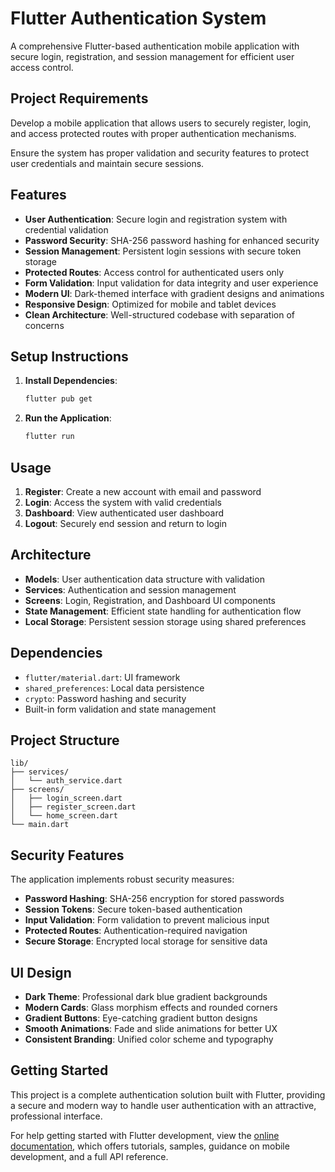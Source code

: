 # Flutter Authentication System

A comprehensive Flutter-based authentication mobile application with secure login, registration, and session management for efficient user access control.

## Project Requirements

Develop a mobile application that allows users to securely register, login, and access protected routes with proper authentication mechanisms.

Ensure the system has proper validation and security features to protect user credentials and maintain secure sessions.

## Features

- **User Authentication**: Secure login and registration system with credential validation
- **Password Security**: SHA-256 password hashing for enhanced security
- **Session Management**: Persistent login sessions with secure token storage
- **Protected Routes**: Access control for authenticated users only
- **Form Validation**: Input validation for data integrity and user experience
- **Modern UI**: Dark-themed interface with gradient designs and animations
- **Responsive Design**: Optimized for mobile and tablet devices
- **Clean Architecture**: Well-structured codebase with separation of concerns

## Setup Instructions

1. **Install Dependencies**:
   ```bash
   flutter pub get
   ```

2. **Run the Application**:
   ```bash
   flutter run
   ```

## Usage

1. **Register**: Create a new account with email and password
2. **Login**: Access the system with valid credentials
3. **Dashboard**: View authenticated user dashboard
4. **Logout**: Securely end session and return to login

## Architecture

- **Models**: User authentication data structure with validation
- **Services**: Authentication and session management
- **Screens**: Login, Registration, and Dashboard UI components
- **State Management**: Efficient state handling for authentication flow
- **Local Storage**: Persistent session storage using shared preferences

## Dependencies

- `flutter/material.dart`: UI framework
- `shared_preferences`: Local data persistence
- `crypto`: Password hashing and security
- Built-in form validation and state management

## Project Structure

```
lib/
├── services/
│   └── auth_service.dart
├── screens/
│   ├── login_screen.dart
│   ├── register_screen.dart
│   └── home_screen.dart
└── main.dart
```

## Security Features

The application implements robust security measures:
- **Password Hashing**: SHA-256 encryption for stored passwords
- **Session Tokens**: Secure token-based authentication
- **Input Validation**: Form validation to prevent malicious input
- **Protected Routes**: Authentication-required navigation
- **Secure Storage**: Encrypted local storage for sensitive data

## UI Design

- **Dark Theme**: Professional dark blue gradient backgrounds
- **Modern Cards**: Glass morphism effects and rounded corners
- **Gradient Buttons**: Eye-catching gradient button designs
- **Smooth Animations**: Fade and slide animations for better UX
- **Consistent Branding**: Unified color scheme and typography

## Getting Started

This project is a complete authentication solution built with Flutter, providing a secure and modern way to handle user authentication with an attractive, professional interface.

For help getting started with Flutter development, view the
[online documentation](https://docs.flutter.dev/), which offers tutorials,
samples, guidance on mobile development, and a full API reference.